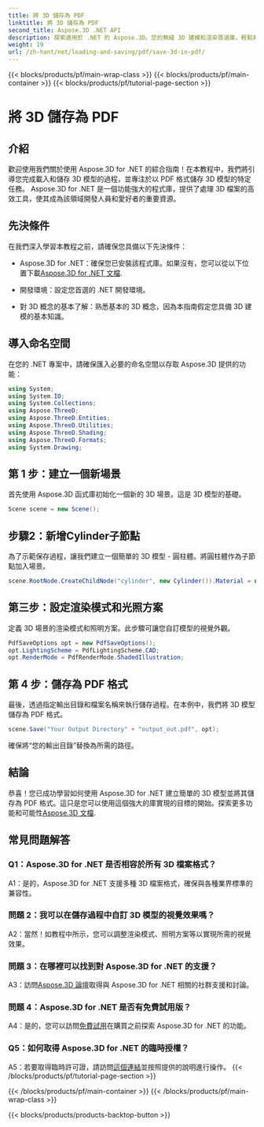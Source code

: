 ```yaml
---
title: 將 3D 儲存為 PDF
linktitle: 將 3D 儲存為 PDF
second_title: Aspose.3D .NET API
description: 探索適用於 .NET 的 Aspose.3D。您的無縫 3D 建模和渲染首選庫。輕鬆將 3D 模型儲存為 PDF 格式。
weight: 19
url: /zh-hant/net/loading-and-saving/pdf/save-3d-in-pdf/
---
```


{{< blocks/products/pf/main-wrap-class >}}
{{< blocks/products/pf/main-container >}}
{{< blocks/products/pf/tutorial-page-section >}}

# 將 3D 儲存為 PDF

## 介紹

歡迎使用我們關於使用 Aspose.3D for .NET 的綜合指南！在本教程中，我們將引導您完成載入和儲存 3D 模型的過程，並專注於以 PDF 格式儲存 3D 模型的特定任務。 Aspose.3D for .NET 是一個功能強大的程式庫，提供了處理 3D 檔案的高效工具，使其成為該領域開發人員和愛好者的重要資源。

## 先決條件

在我們深入學習本教程之前，請確保您具備以下先決條件：

-  Aspose.3D for .NET：確保您已安裝該程式庫。如果沒有，您可以從以下位置下載[Aspose.3D for .NET 文檔](https://reference.aspose.com/3d/net/).

- 開發環境：設定您首選的 .NET 開發環境。

- 對 3D 概念的基本了解：熟悉基本的 3D 概念，因為本指南假定您具備 3D 建模的基本知識。

## 導入命名空間

在您的 .NET 專案中，請確保匯入必要的命名空間以存取 Aspose.3D 提供的功能：

```csharp
using System;
using System.IO;
using System.Collections;
using Aspose.ThreeD;
using Aspose.ThreeD.Entities;
using Aspose.ThreeD.Utilities;
using Aspose.ThreeD.Shading;
using Aspose.ThreeD.Formats;
using System.Drawing;
```

## 第 1 步：建立一個新場景

首先使用 Aspose.3D 函式庫初始化一個新的 3D 場景。這是 3D 模型的基礎。

```csharp
Scene scene = new Scene();
```

## 步驟2：新增Cylinder子節點

為了示範保存過程，讓我們建立一個簡單的 3D 模型 - 圓柱體。將圓柱體作為子節點加入場景。

```csharp
scene.RootNode.CreateChildNode("cylinder", new Cylinder()).Material = new PhongMaterial() { DiffuseColor = new Vector3(Color.DarkCyan) };
```

## 第三步：設定渲染模式和光照方案

定義 3D 場景的渲染模式和照明方案。此步驟可讓您自訂模型的視覺外觀。

```csharp
PdfSaveOptions opt = new PdfSaveOptions();
opt.LightingScheme = PdfLightingScheme.CAD;
opt.RenderMode = PdfRenderMode.ShadedIllustration;
```

## 第 4 步：儲存為 PDF 格式

最後，透過指定輸出目錄和檔案名稱來執行儲存過程。在本例中，我們將 3D 模型儲存為 PDF 格式。

```csharp
scene.Save("Your Output Directory" + "output_out.pdf", opt);
```

確保將“您的輸出目錄”替換為所需的路徑。

## 結論

恭喜！您已成功學習如何使用 Aspose.3D for .NET 建立簡單的 3D 模型並將其儲存為 PDF 格式。這只是您可以使用這個強大的庫實現的目標的開始。探索更多功能和可能性[Aspose.3D 文檔](https://reference.aspose.com/3d/net/).

## 常見問題解答

### Q1：Aspose.3D for .NET 是否相容於所有 3D 檔案格式？

A1：是的，Aspose.3D for .NET 支援多種 3D 檔案格式，確保與各種業界標準的兼容性。

### 問題 2：我可以在儲存過程中自訂 3D 模型的視覺效果嗎？

A2：當然！如教程中所示，您可以調整渲染模式、照明方案等以實現所需的視覺效果。

### 問題 3：在哪裡可以找到對 Aspose.3D for .NET 的支援？

 A3：訪問[Aspose.3D 論壇](https://forum.aspose.com/c/3d/18)取得與 Aspose.3D for .NET 相關的社群支援和討論。

### 問題 4：Aspose.3D for .NET 是否有免費試用版？

 A4：是的，您可以訪問[免費試用](https://releases.aspose.com/)在購買之前探索 Aspose.3D for .NET 的功能。

### Q5：如何取得 Aspose.3D for .NET 的臨時授權？

 A5：若要取得臨時許可證，請訪問[這個連結](https://purchase.aspose.com/temporary-license/)並按照提供的說明進行操作。
{{< /blocks/products/pf/tutorial-page-section >}}

{{< /blocks/products/pf/main-container >}}
{{< /blocks/products/pf/main-wrap-class >}}

{{< blocks/products/products-backtop-button >}}
